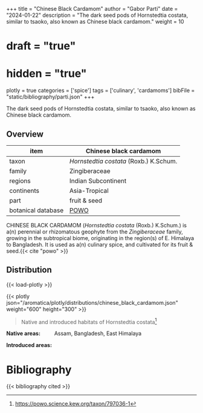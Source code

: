 +++
title = "Chinese Black Cardamom"
author = "Gabor Parti"
date = "2024-01-22"
description = "The dark seed pods of Hornstedtia costata, similar to tsaoko, also known as Chinese black cardamom."
weight = 10
# draft = "true"
# hidden = "true"
plotly = true
categories = ['spice']
tags = ['culinary', 'cardamoms']
bibFile = "static/bibliography/parti.json"
+++

The dark seed pods of Hornstedtia costata, similar to tsaoko, also known as Chinese black cardamom.

<center>



</center>

## Overview

|       item       |               Chinese black cardamom              |
|------------------|---------------------------------------------------|
|       taxon      |       *Hornstedtia costata* (Roxb.) K.Schum.      |
|      family      |                   Zingiberaceae                   |
|      regions     |                Indian Subcontinent                |
|    continents    |                   Asia-Tropical                   |
|       part       |                    fruit & seed                   |
|botanical database|[POWO](https://powo.science.kew.org/taxon/797036-1)|

CHINESE BLACK CARDAMOM (*Hornstedtia costata* (Roxb.) K.Schum.) is a(n) perennial or rhizomatous geophyte from the *Zingiberaceae* family, growing in the subtropical biome, originating in the region(s) of E. Himalaya to Bangladesh. It is used as a(n) culinary spice, and cultivated for its fruit & seed.{{< cite "powo" >}}



## Distribution

{{< load-plotly >}}

{{< plotly json="/aromatica/plotly/distributions/chinese_black_cardamom.json" weight="600" height="300" >}}

>Native and introduced habitats of Hornstedtia costata[^powo]

[^powo]: https://powo.science.kew.org/taxon/797036-1

<p style="text-align:left;">

**Native areas:** &ensp; &ensp; &ensp; Assam, Bangladesh, East Himalaya

**Introduced areas:** 

</p>



# Bibliography

{{< bibliography cited >}}


